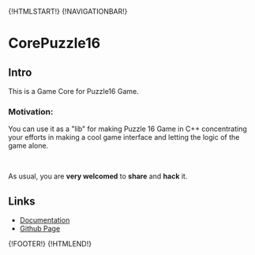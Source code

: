 {!HTMLSTART!}
{!NAVIGATIONBAR!}

# CorePuzzle16


## Intro 

This is a Game Core for Puzzle16 Game.   

### Motivation:

You can use it as a "lib" for making Puzzle 16 Game in C++ concentrating 
your efforts in making a cool game interface and letting the logic of the 
game alone.

<br>

As usual, you are **very welcomed** to **share** and **hack** it.


## Links

* [Documentation](./doxygen/index.html)
* [Github Page](https://www.github.com/AmazingCow-Game-Core/CorePuzzle16/)


{!FOOTER!}
{!HTMLEND!}
